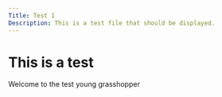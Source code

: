 ```yaml
---
Title: Test 1 
Description: This is a test file that should be displayed.
---
```


# This is a test

Welcome to the test young grasshopper

